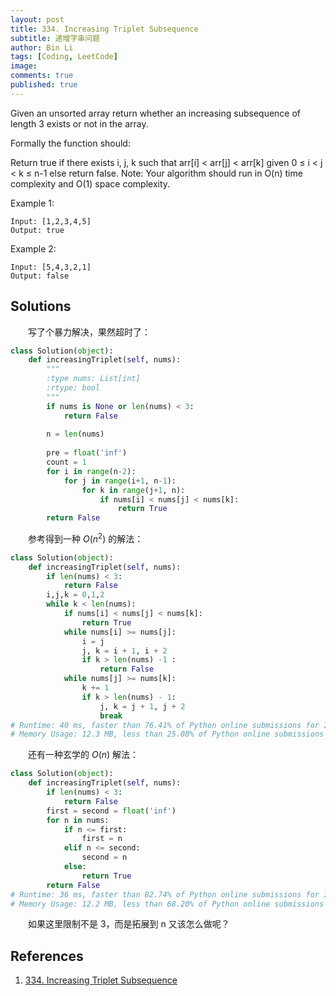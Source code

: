 ```yaml
---
layout: post
title: 334. Increasing Triplet Subsequence
subtitle: 递增字串问题
author: Bin Li
tags: [Coding, LeetCode]
image: 
comments: true
published: true
---
```


Given an unsorted array return whether an increasing subsequence of length 3 exists or not in the array.

Formally the function should:

Return true if there exists i, j, k 
such that arr[i] < arr[j] < arr[k] given 0 ≤ i < j < k ≤ n-1 else return false.
Note: Your algorithm should run in O(n) time complexity and O(1) space complexity.

Example 1:
```
Input: [1,2,3,4,5]
Output: true
```
Example 2:
```
Input: [5,4,3,2,1]
Output: false
```

## Solutions
　　写了个暴力解决，果然超时了：
```python
class Solution(object):
    def increasingTriplet(self, nums):
        """
        :type nums: List[int]
        :rtype: bool
        """
        if nums is None or len(nums) < 3:
            return False
        
        n = len(nums)
        
        pre = float('inf')
        count = 1
        for i in range(n-2):
            for j in range(i+1, n-1):
                for k in range(j+1, n):
                    if nums[i] < nums[j] < nums[k]:
                        return True
        return False
```

　　参考得到一种 $O(n^2)$ 的解法：
```python
class Solution(object):
    def increasingTriplet(self, nums):
        if len(nums) < 3:
            return False
        i,j,k = 0,1,2
        while k < len(nums):
            if nums[i] < nums[j] < nums[k]:
                return True
            while nums[i] >= nums[j]:
                i = j
                j, k = i + 1, i + 2
                if k > len(nums) -1 :
                    return False
            while nums[j] >= nums[k]:
                k += 1
                if k > len(nums) - 1:
                    j, k = j + 1, j + 2
                    break
# Runtime: 40 ms, faster than 76.41% of Python online submissions for Increasing Triplet Subsequence.
# Memory Usage: 12.3 MB, less than 25.08% of Python online submissions for Increasing Triplet Subsequence.
```

　　还有一种玄学的 $O(n)$ 解法：
```python
class Solution(object):
    def increasingTriplet(self, nums):
        if len(nums) < 3:
            return False
        first = second = float('inf')
        for n in nums:
            if n <= first:
                first = n
            elif n <= second:
                second = n
            else:
                return True
        return False
# Runtime: 36 ms, faster than 82.74% of Python online submissions for Increasing Triplet Subsequence.
# Memory Usage: 12.2 MB, less than 68.20% of Python online submissions for Increasing Triplet Subsequence.
```
　　如果这里限制不是 3，而是拓展到 n 又该怎么做呢？
## References
1. [334. Increasing Triplet Subsequence](https://leetcode.com/problems/increasing-triplet-subsequence/)